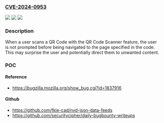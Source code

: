 ### [CVE-2024-0953](https://cve.mitre.org/cgi-bin/cvename.cgi?name=CVE-2024-0953)
![](https://img.shields.io/static/v1?label=Product&message=Firefox%20for%20iOS&color=blue)
![](https://img.shields.io/static/v1?label=Version&message=%3D%20Firefox%20for%20iOS%20&color=brighgreen)
![](https://img.shields.io/static/v1?label=Vulnerability&message=When%20a%20user%20scans%20a%20QR%20Code%20with%20the%20QR%20Code%20Scanner%20feature%2C%20the%20user%20is%20not%20prompted%20before%20being%20navigated%20to%20the%20page%20specified%20in%20the%20code.%20%20This%20may%20surprise%20the%20user%20and%20potentially%20direct%20them%20to%20unwanted%20content.&color=brighgreen)

### Description

When a user scans a QR Code with the QR Code Scanner feature, the user is not prompted before being navigated to the page specified in the code.  This may surprise the user and potentially direct them to unwanted content.

### POC

#### Reference
- https://bugzilla.mozilla.org/show_bug.cgi?id=1837916

#### Github
- https://github.com/fkie-cad/nvd-json-data-feeds
- https://github.com/securitycipher/daily-bugbounty-writeups

